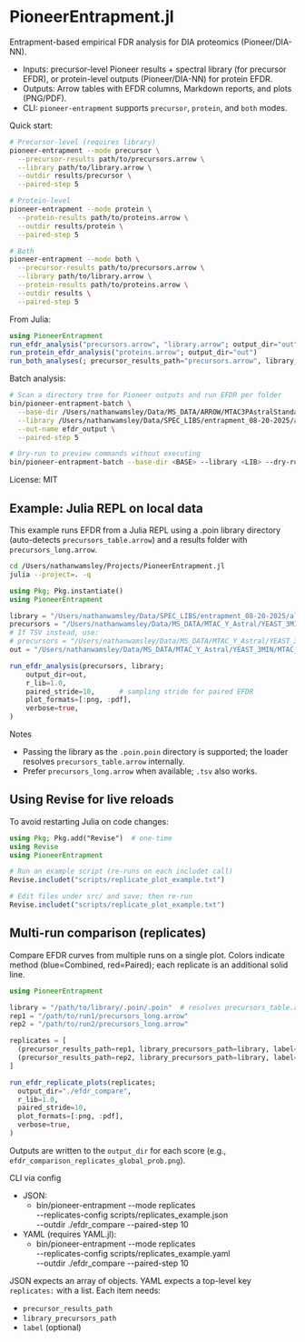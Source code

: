 # PioneerEntrapment.jl

Entrapment-based empirical FDR analysis for DIA proteomics (Pioneer/DIA-NN).

- Inputs: precursor-level Pioneer results + spectral library (for precursor EFDR), or protein-level outputs (Pioneer/DIA-NN) for protein EFDR.
- Outputs: Arrow tables with EFDR columns, Markdown reports, and plots (PNG/PDF).
- CLI: `pioneer-entrapment` supports `precursor`, `protein`, and `both` modes.

Quick start:

```bash
# Precursor-level (requires library)
pioneer-entrapment --mode precursor \
  --precursor-results path/to/precursors.arrow \
  --library path/to/library.arrow \
  --outdir results/precursor \
  --paired-step 5

# Protein-level
pioneer-entrapment --mode protein \
  --protein-results path/to/proteins.arrow \
  --outdir results/protein \
  --paired-step 5

# Both
pioneer-entrapment --mode both \
  --precursor-results path/to/precursors.arrow \
  --library path/to/library.arrow \
  --protein-results path/to/proteins.arrow \
  --outdir results \
  --paired-step 5
```

From Julia:

```julia
using PioneerEntrapment
run_efdr_analysis("precursors.arrow", "library.arrow"; output_dir="out")
run_protein_efdr_analysis("proteins.arrow"; output_dir="out")
run_both_analyses(; precursor_results_path="precursors.arrow", library_precursors_path="library.arrow", protein_results_path="proteins.arrow", output_dir="out")
```

Batch analysis:

```bash
# Scan a directory tree for Pioneer outputs and run EFDR per folder
bin/pioneer-entrapment-batch \
  --base-dir /Users/nathanwamsley/Data/MS_DATA/ARROW/MTAC3PAstralStandard/MTAC3P_entrapR1_feature-fix-mbr-dee81328-F_08-29-2025 \
  --library /Users/nathanwamsley/Data/SPEC_LIBS/entrapment_08-20-2025/altimeter_3P_len7o40_ch2o3_mc1_MTACAstral_Jul312025_entrapR1.poin \
  --out-name efdr_output \
  --paired-step 5

# Dry-run to preview commands without executing
bin/pioneer-entrapment-batch --base-dir <BASE> --library <LIB> --dry-run
```

License: MIT

## Example: Julia REPL on local data

This example runs EFDR from a Julia REPL using a .poin library directory (auto-detects `precursors_table.arrow`) and a results folder with `precursors_long.arrow`.

```bash
cd /Users/nathanwamsley/Projects/PioneerEntrapment.jl
julia --project=. -q
```

```julia
using Pkg; Pkg.instantiate()
using PioneerEntrapment

library = "/Users/nathanwamsley/Data/SPEC_LIBS/entrapment_08-20-2025/altimeter_yeast_len7o40_ch2o3_mc1_MTACAstral_Aug302025_entrapR1.poin/altimeter_yeast_len7o40_ch2o3_mc1_MTACAstral_Aug302025_entrapR1.poin.poin"
precursors = "/Users/nathanwamsley/Data/MS_DATA/MTAC_Y_Astral/YEAST_3MIN/MTAC_Y_entrapR1_feature-fix-mbr_D_08-30-2025/precursors_long.arrow"
# If TSV instead, use:
# precursors = "/Users/nathanwamsley/Data/MS_DATA/MTAC_Y_Astral/YEAST_3MIN/MTAC_Y_entrapR1_feature-fix-mbr_D_08-30-2025/precursors_long.tsv"
out = "/Users/nathanwamsley/Data/MS_DATA/MTAC_Y_Astral/YEAST_3MIN/MTAC_Y_entrapR1_feature-fix-mbr_D_08-30-2025/efdr_out"

run_efdr_analysis(precursors, library;
    output_dir=out,
    r_lib=1.0,
    paired_stride=10,      # sampling stride for paired EFDR
    plot_formats=[:png, :pdf],
    verbose=true,
)
```

Notes
- Passing the library as the `.poin.poin` directory is supported; the loader resolves `precursors_table.arrow` internally.
- Prefer `precursors_long.arrow` when available; `.tsv` also works.

## Using Revise for live reloads

To avoid restarting Julia on code changes:

```julia
using Pkg; Pkg.add("Revise")  # one-time
using Revise
using PioneerEntrapment

# Run an example script (re-runs on each includet call)
Revise.includet("scripts/replicate_plot_example.txt")

# Edit files under src/ and save; then re-run
Revise.includet("scripts/replicate_plot_example.txt")
```

## Multi-run comparison (replicates)

Compare EFDR curves from multiple runs on a single plot. Colors indicate method (blue=Combined, red=Paired); each replicate is an additional solid line.

```julia
using PioneerEntrapment

library = "/path/to/library/.poin/.poin"  # resolves precursors_table.arrow inside
rep1 = "/path/to/run1/precursors_long.arrow"
rep2 = "/path/to/run2/precursors_long.arrow"

replicates = [
  (precursor_results_path=rep1, library_precursors_path=library, label="run1"),
  (precursor_results_path=rep2, library_precursors_path=library, label="run2"),
]

run_efdr_replicate_plots(replicates;
  output_dir="./efdr_compare",
  r_lib=1.0,
  paired_stride=10,
  plot_formats=[:png, :pdf],
  verbose=true,
)
```

Outputs are written to the `output_dir` for each score (e.g., `efdr_comparison_replicates_global_prob.png`).

CLI via config

- JSON:
  - bin/pioneer-entrapment --mode replicates \
    --replicates-config scripts/replicates_example.json \
    --outdir ./efdr_compare --paired-step 10
- YAML (requires YAML.jl):
  - bin/pioneer-entrapment --mode replicates \
    --replicates-config scripts/replicates_example.yaml \
    --outdir ./efdr_compare --paired-step 10

JSON expects an array of objects. YAML expects a top-level key `replicates:` with a list. Each item needs:
- `precursor_results_path`
- `library_precursors_path`
- `label` (optional)
